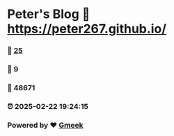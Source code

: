 # Peter's Blog :link: https://peter267.github.io/ 
### :page_facing_up: [25](https://peter267.github.io//tag.html) 
### :speech_balloon: 9 
### :hibiscus: 48671 
### :alarm_clock: 2025-02-22 19:24:15 
### Powered by :heart: [Gmeek](https://github.com/Meekdai/Gmeek)
